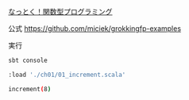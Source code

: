 [なっとく！関数型プログラミング](https://www.shoeisha.co.jp/book/detail/9784798179803)

公式
https://github.com/miciek/grokkingfp-examples

実行
```sh
sbt console

:load './ch01/01_increment.scala'

increment(8)
```
